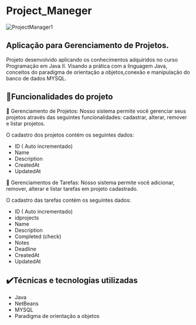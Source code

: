 # Project_Maneger
![ProjectManager1](https://user-images.githubusercontent.com/106702919/223782872-40ca9f18-220d-487e-a235-2ae42ef818b2.png)

## Aplicação para Gerenciamento de Projetos.

Projeto desenvolvido aplicando os conhecimentos adquiridos no curso Programação em Java II. Visando a prática com a linguagem Java,  
conceitos do paradigma de orientação a objetos,conexão e  manipulação do banco de dados MYSQL. 

## 🔨Funcionalidades do projeto

 🔨 Gerenciamento de Projetos: Nosso sistema permite você gerenciar seus projetos através das seguintes funcionalidades:  cadastrar, alterar, remover e listar  projetos. 

O cadastro dos projetos contém os seguintes dados:

* ID ( Auto incrementado)
* Name 
* Description
* CreatedAt
* UpdatedAt
 
 🔨 Gerenciamentos de Tarefas: Nosso sistema permite você adicionar, remover, alterar e listar  tarefas em  projeto cadastrado.

O cadastro das tarefas contém os seguintes dados:

* ID ( Auto incrementado)
* idprojects
* Name 
* Description
* Completed (check)
* Notes 
* Deadline
* CreatedAt
* UpdatedAt

## ✔️Técnicas e tecnologias utilizadas

* Java
*  NetBeans
*  MYSQL
*  Paradigma de orientação a objetos
